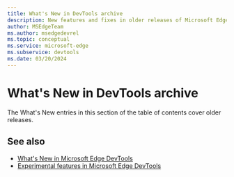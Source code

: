 ```yaml
---
title: What's New in DevTools archive
description: New features and fixes in older releases of Microsoft Edge DevTools.
author: MSEdgeTeam
ms.author: msedgedevrel
ms.topic: conceptual
ms.service: microsoft-edge
ms.subservice: devtools
ms.date: 03/20/2024
---
```

# What's New in DevTools archive

The What's New entries in this section of the table of contents cover older releases.


<!-- ---------------------------------------------------------------------- -->
## See also

* [What's New in Microsoft Edge DevTools](./whats-new.md)
* [Experimental features in Microsoft Edge DevTools](../experimental-features/index.md)
